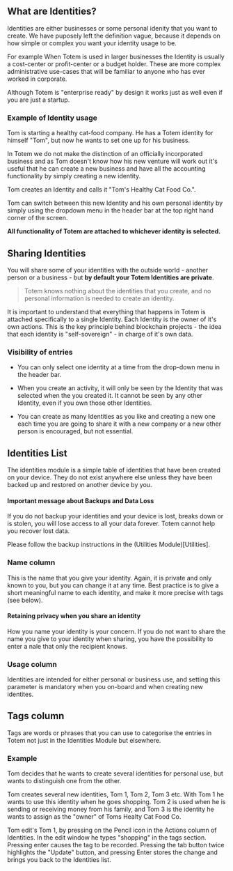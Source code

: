 ## What are Identities?

Identities are either businesses or some personal idenity that you want to create. We have puposely left the definition vague, because it depends on how simple or complex you want your identity usage to be. 

For example When Totem is used in larger businesses the Identity is usually a cost-center or profit-center or a budget holder. These are more complex administrative use-cases that will be familiar to anyone who has ever worked in corporate. 

Although Totem is "enterprise ready" by design it works just as well even if you are just a startup.

### Example of Identity usage

Tom is starting a healthy cat-food company. He has a Totem identity for himself "Tom", but now he wants to set one up for his business. 

In Totem we do not make the distinction of an officially incorporated business and as Tom doesn't know how his new venture will work out it's useful that he can create a new business and have all the accounting functionality by simply creating a new identity.

Tom creates an Identity and calls it "Tom's Healthy Cat Food Co.".

Tom can switch between this new Identity and his own personal identity by simply using the dropdown menu in the header bar at the top right hand corner of the screen. 

**All functionality of Totem are attached to whichever identity is selected.**

## Sharing Identities

You will share some of your identities with the outside world - another person or a business - but **by default your Totem Identities are private**.

> Totem knows nothing about the identities that you create, and no personal information is needed to create an identity.

It is important to understand that everything that happens in Totem is attached specifically to a single Identity. Each Identity is the owner of it's own actions. This is the key principle behind blockchain projects  - the idea that each identity is "self-sovereign" - in charge of it's own data.

### Visibility of entries 

* You can only select one identity at a time from the drop-down menu in the header bar. 

* When you create an activity, it will only be seen by the Identity that was selected when the you created it. It cannot be seen by any other Identity, even if you own those other Identities.

* You can create as many Identities as you like and creating a new one each time you are going to share it with a new company or a new other person is encouraged, but not essential. 


## Identities List

The identities module is a simple table of  identities that have been created on your device. They do not exist anywhere else unless they have been backed up and restored on another device by you.

#### Important message about Backups and Data Loss

If you do not backup your identities and your device is lost, breaks down or is stolen, you will lose access to all your data forever. Totem cannot help you recover lost data.

Please follow the backup instructions in the (Utilities Module)[Utilities]. 

### Name column

This is the name that you give your identity. Again, it is private and only known to you, but you can change it at any time. Best practice is to give a short meaningful name to each identity, and make it more precise with tags (see below). 

#### Retaining privacy when you share an identity

How you name your identity is your concern. If you do not want to share the name you give to your identity when sharing, you have the possibility to enter a nale that only the recipient knows.

### Usage column

Identities are intended for either personal or business use, and setting this parameter is mandatory when you on-board and when creating new identites. 



## Tags column

Tags are words or phrases that you can use to categorise the entries in Totem not just in the Identities Module but elsewhere. 

### Example 

Tom decides that he wants to create several identities for personal use, but wants to distinguish one from the other.

Tom creates several new identities, Tom 1, Tom 2, Tom 3 etc. With Tom 1 he wants to use this identity when he goes shopping. Tom 2 is used when he is sending or receiving money from his family, and Tom 3 is the identity he wants to assign as the "owner" of Toms Healty Cat Food Co.

Tom edit's Tom 1, by pressing on the Pencil icon in the Actions column of Identities. In the edit window he types "shopping" in the tags section. Pressing enter causes the tag to be recorded. Pressing the tab button twice highlights the "Update" button, and pressing Enter stores the change and brings you back to the Identities list.




